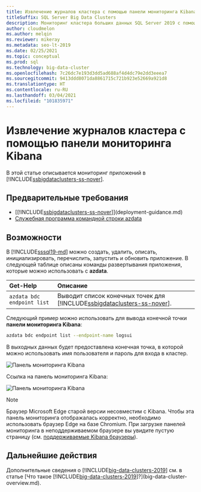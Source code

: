 ```yaml
---
title: Извлечение журналов кластера с помощью панели мониторинга Kibana
titleSuffix: SQL Server Big Data Clusters
description: Мониторинг кластера больших данных SQL Server 2019 с помощью панели мониторинга Kibana.
author: cloudmelon
ms.author: melqin
ms.reviewer: mikeray
ms.metadata: seo-lt-2019
ms.date: 02/25/2021
ms.topic: conceptual
ms.prod: sql
ms.technology: big-data-cluster
ms.openlocfilehash: 7c26dc7e193d3dd5ad688af4d4dc79e2dd3eeea7
ms.sourcegitcommit: 9413ddd8071da8861715c721b923e52669a921d8
ms.translationtype: HT
ms.contentlocale: ru-RU
ms.lasthandoff: 03/04/2021
ms.locfileid: "101835971"
---
```

# <a name="check-out-cluster-logs--with-kibana-dashboard"></a>Извлечение журналов кластера с помощью панели мониторинга Kibana

В этой статье описывается мониторинг приложений в [!INCLUDE[ssbigdataclusters-ss-nover](../includes/ssbigdataclusters-ss-nover.md)].

## <a name="prerequisites"></a>Предварительные требования

- [[!INCLUDE[ssbigdataclusters-ss-nover](../includes/ssbigdataclusters-ss-nover.md)]](deployment-guidance.md)
- [Служебная программа командной строки azdata](../azdata/install/deploy-install-azdata.md)

## <a name="capabilities"></a>Возможности

В [!INCLUDE[sssql19-md](../includes/sssql19-md.md)] можно создать, удалить, описать, инициализировать, перечислить, запустить и обновить приложение. В следующей таблице описаны команды развертывания приложения, которые можно использовать с **azdata**.

|Get-Help |Описание |
|:---|:---|
|`azdata bdc endpoint list` | Выводит список конечных точек для [!INCLUDE[ssbigdataclusters-ss-nover](../includes/ssbigdataclusters-ss-nover.md)]. |


Следующий пример можно использовать для вывода конечной точки **панели мониторинга Kibana**:

```bash
azdata bdc endpoint list --endpoint-name logsui 
```

В выходных данных будет предоставлена конечная точка, в которой можно использовать имя пользователя и пароль для входа в кластер. 

![Панель мониторинга Kibana](media/big-data-cluster-monitor-cluster/kibana-dashboard-endpoint.png)


Ссылка на панель мониторинга Kibana:

![Панель мониторинга Kibana](./media/view-cluster-status/kibana-dashboard.png)

> [!NOTE]
> Браузер Microsoft Edge старой версии несовместим с Kibana. Чтобы эта панель мониторинга отображалась корректно, необходимо использовать браузер Edge на базе Chromium. При загрузке панелей мониторинга в неподдерживаемом браузере вы увидите пустую страницу (см. [поддерживаемые Kibana браузеры](https://www.elastic.co/support/matrix#matrix_browsers)).

## <a name="next-steps"></a>Дальнейшие действия

Дополнительные сведения о [!INCLUDE[big-data-clusters-2019](../includes/ssbigdataclusters-ss-nover.md)] см. в статье [Что такое [!INCLUDE[big-data-clusters-2019](../includes/ssbigdataclusters-ver15.md)]?](big-data-cluster-overview.md).


